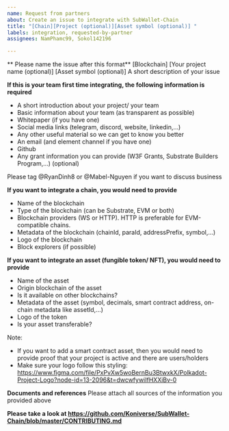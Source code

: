 ```yaml
---
name: Request from partners
about: Create an issue to integrate with SubWallet-Chain
title: "[Chain][Project (optional)][Asset symbol (optional)] "
labels: integration, requested-by-partner
assignees: NamPhamc99, Sokol142196

---
```


** Please name the issue after this format**
[Blockchain] [Your project name (optional)] [Asset symbol (optional)] A short description of your issue 

**If this is your team first time integrating, the following information is required**
- A short introduction about your project/ your team
- Basic information about your team (as transparent as possible)
- Whitepaper (if you have one)
- Social media links (telegram, discord, website, linkedin,...)
- Any other useful material so we can get to know you better
- An email (and element channel if you have one)
- Github
- Any grant information you can provide (W3F Grants, Substrate Builders Program,...) (optional)

Please tag @RyanDinh8 or @Mabel-Nguyen if you want to discuss business

**If you want to integrate a chain, you would need to provide**
- Name of the blockchain
- Type of the blockchain (can be Substrate, EVM or both)
- Blockchain providers (WS or HTTP). HTTP is preferable for EVM-compatible chains.
- Metadata of the blockchain (chainId, paraId, addressPrefix, symbol,...)
- Logo of the blockchain
- Block explorers (if possible)

**If you want to integrate an asset (fungible token/ NFT), you would need to provide**
- Name of the asset 
- Origin blockchain of the asset
- Is it available on other blockchains?
- Metadata of the asset (symbol, decimals, smart contract address, on-chain metadata like assetId,...)
- Logo of the token
- Is your asset transferable?

Note: 
- If you want to add a smart contract asset, then you would need to provide proof that your project is active and there are users/holders
- Make sure your logo follow this styling: https://www.figma.com/file/PxPvXw5woBernBu3BtwxkX/Polkadot-Project-Logo?node-id=13-2096&t=dwcwfywiIfHXXiBv-0

**Documents and references**
Please attach all sources of the information you provided above

**Please take a look at https://github.com/Koniverse/SubWallet-Chain/blob/master/CONTRIBUTING.md**
